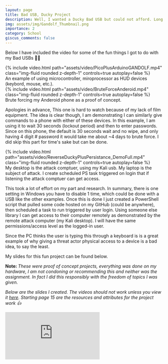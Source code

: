 ```yaml
---
layout: page
title: Bad USB, Ducky Project
description: Well, I wanted a Ducky Bad USB but could not afford. Long story short here are 2 $5 alternatives w/Arduino, Raspberry Pie 😀
img: assets/img/Gandolf_Thumbnail.png
importance: 2
category: School
giscus_comments: false
---
```


Below I have included the video for some of the fun things I got to do with my Bad USBs 👾🤫

<div class="row">
    <div class="col-md mt-5 mt-md-0">
        {% include video.html 
        path="assets/video/PicoPlusArduinoGANDOLF.mp4" 
        class="img-fluid rounded z-depth-1" 
        controls=true autoplay=false %}
    </div>
</div>
<div class="caption">
    An example of using microcontroller, miroprocessor as HUD devices (keybord, mouse, etc.). 
</div>



<div class="row">
    <div class="col-md mt-5 mt-md-0">
        {% include video.html 
        path="assets/video/BruteForceAnderoid.mp4" 
        class="img-fluid rounded z-depth-1" 
        controls=true autoplay=false %}
    </div>
</div>
<div class="caption">
    Brute forcing my Anderoid phone as a proof of concept. 
</div>

Apologies in advance, This one is hard to watch because of my lack of film equipment. The idea is clear though, I am demonstrating I can similarly give commands to a phone with either of these devices. In this example, I am using it to wait 30 seconds (lockout period) and then to enter passwords. Since on this phone, the default is 30 seconds wait and no wipe, and only having 4 digit # password it would take me about ~4 days to brute force. I did skip this part for time's sake but can be done. 

<div class="row">
    <div class="col-md mt-5 mt-md-0">
        {% include video.html 
        path="assets/video/ReverseDuckyPlusPersistance_DemoFull.mp4" 
        class="img-fluid rounded z-depth-1" 
        controls=true autoplay=false %}
    </div>
</div>
<div class="caption">
    My desktop is the attack comptuer, using my Kali usb. My laptop is the subject of attack. I create scheduled PS task triggered on login that if listening the attack comptuer can get access. 
</div>

This took a lot of effort on my part and research. In summary, there is one setting in Windows you have to disable 1 time, which could be done with a USB like the other examples. Once this is done I just created a PowerShell script that pulled some code hosted on my GitHub (could be anywhere), then scheduled a task to run triggered by user login. Using someone else library I can get access to their computer remotely as demonstrated by the remote attack computer (my Kali desktop). I will have the same permissions/access level as the logged-in user. 

Since the PC thinks the user is typing this through a keyboard is is a great example of why giving a threat actor physical access to a device is a bad idea, to say the least. 

My slides for this fun project can be found below. 

<b>Note: </b><i>These were proof of concept projects, everything was done on my hardware, I am not condoning or recommending this and neither was the assignment. In fact I did this responsibly with the freedom of topics I was given.</i>

<i>Below are the slides I created. The videos should not work unless you view it <a href="https://docs.google.com/presentation/d/1W2ecQoQON7yraziY6Ja600XYWgqb7X1nyP8KQ3nhXIE/edit?usp=sharing" target="_blank">here</a>. Starting page 15 are the resources and attributes for the project work 👍</i>

<iframe id="size-iframe-p2" src="https://docs.google.com/presentation/d/e/2PACX-1vTDd3jQpdXg1o7PcCGK0yr7_9lkatLNntXh0IJ8xGRAakqKhsiWxw6XIcNlkEch-L9AiHRJyn7yg1bq/embed?start=true&loop=true&delayms=3000" frameborder="0" 
allowfullscreen="false" mozallowfullscreen="false" webkitallowfullscreen="false">
</iframe>